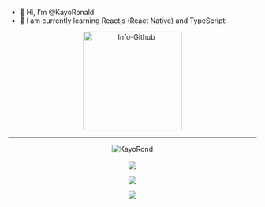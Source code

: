 - 👋 Hi, I’m @KayoRonald
- 🌱 I am currently learning Reactjs (React Native) and TypeScript!

<div align="center">
  <img alt="Info-Github" src="http://github-readme-stats.vercel.app/api?username=KayoRonald&show_icons=true&theme=ocean_dark&include_all_commits=true&count_private=true&title_color=d81b60" height="200">
  
  <hr />
  
<img align="center" src="https://github-readme-stats.vercel.app/api/top-langs?username=kayoronald&show_icons=true&locale=en&layout=compact&theme=ocean_dark&title_color=d81b60" alt="KayoRond" />

</div>

<br />


<div align='center'>
<a height="150em" href="http://www.github.com/kayoronald"><img src="https://github-readme-streak-stats.herokuapp.com/?user=kayoronald&stroke=2ea043&background=171717&ring=3382ed&fire=3382ed&currStreakNum=0bd967&currStreakLabel=3382ed&sideNums=0bd967&sideLabels=3382ed&dates=0bd967&hide_border=true" /></a>
</div>

<p align="center">
  <a href="https://skillicons.dev">
    <img src="https://skillicons.dev/icons?i=nextjs,react,ts,js,nodejs,golang,python" />
  </a>
</p>
<p align="center">
  <a href="https://skillicons.dev">
    <img src="https://skillicons.dev/icons?i=fastapi,prisma,express,postgres,mysql,planetscale" />
  </a>
</p>
<br/>

